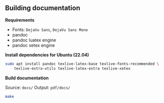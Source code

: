 ## Building documentation

**Requirements**

- Fonts: `DejaVu Sans`, `DejaVu Sans Mono`
- pandoc
- pandoc luatex engine
- pandoc xetex engine

**Install dependencies for Ubuntu (22.04)**

```bash
sudo apt install pandoc texlive-latex-base texlive-fonts-recommended \
    texlive-extra-utils texlive-latex-extra texlive-xetex
```

**Build documentation**

Source: `docs/`
Output: `pdf/docs/`

```bash
make
```
